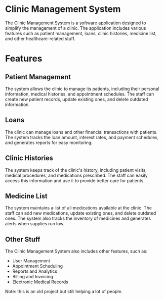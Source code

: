 # Clinic Management System
The Clinic Management System is a software application designed to simplify the management of a clinic. The application includes various features such as patient management, loans, clinic histories, medicine list, and other healthcare-related stuff.



# Features
## Patient Management
The system allows the clinic to manage its patients, including their personal information, medical histories, and appointment schedules. The staff can create new patient records, update existing ones, and delete outdated information.

## Loans
The clinic can manage loans and other financial transactions with patients. The system tracks the loan amount, interest rates, and payment schedules, and generates reports for easy monitoring.

## Clinic Histories
The system keeps track of the clinic's history, including patient visits, medical procedures, and medications prescribed. The staff can easily access this information and use it to provide better care for patients.

## Medicine List
The system maintains a list of all medications available at the clinic. The staff can add new medications, update existing ones, and delete outdated ones. The system also tracks the inventory of medicines and generates alerts when supplies run low.

## Other Stuff
The Clinic Management System also includes other features, such as:

- User Management
- Appointment Scheduling
- Reports and Analytics
- Billing and Invoicing
- Electronic Medical Records


Note: this is an old project but still helping a lot of people.